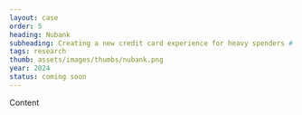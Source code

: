 ```yaml
---
layout: case
order: 5
heading: Nubank
subheading: Creating a new credit card experience for heavy spenders # customers
tags: research
thumb: assets/images/thumbs/nubank.png
year: 2024
status: coming soon
---
```


Content

